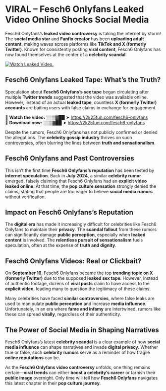 # VIRAL – Fesch6 Onlyfans Leaked Video Online Shocks Social Media 

Fesch6 Onlyfans’s **leaked video controversy** is taking the internet by storm! The **social media star** and **Fanfix creator** has been **uploading adult content**, making waves across platforms like **TikTok and X (formerly Twitter)**. Known for consistently posting **viral content**, Fesch6 Onlyfans has now found themselves at the center of a **celebrity scandal**.  

[![Watch Leaked Video.](https://miro.medium.com/v2/resize:fit:828/format:webp/1*cilzJN44JGOrTw9NJCrNHA.gif "Watch Leaked Video")](https://2k25fun.com/fesch6-onlyfans)

## **Fesch6 Onlyfans Leaked Tape: What’s the Truth?**  
Speculation about **Fesch6 Onlyfans’s sex tape** began circulating after multiple **Twitter trends** suggested that the video was available online. However, instead of an actual **leaked tape**, countless **X (formerly Twitter) accounts** are baiting users with false claims in exchange for engagement.  

🔹 **Watch the video:** ░░▒▓██ ➤ https://2k25fun.com/fesch6-onlyfans  
🔹 **Download now:** ░░▒▓██ ➤ https://2k25fun.com/fesch6-onlyfans  

Despite the rumors, Fesch6 Onlyfans has not publicly confirmed or denied the allegations. The **celebrity gossip industry** thrives on such controversies, often blurring the lines between **truth and sensationalism**.  

## **Fesch6 Onlyfans and Past Controversies**  
This isn’t the first time **Fesch6 Onlyfans’s reputation** has been tested by **internet speculation**. Back in **July 2024**, a similar **celebrity rumor** emerged, falsely claiming that Fesch6 Onlyfans had an **explicit video leaked online**. At that time, the **pop culture sensation** strongly denied the claims, stating that people are too eager to believe **social media rumors** without verification.  

## **Impact on Fesch6 Onlyfans’s Reputation**  
The **digital era** has made it increasingly difficult for celebrities like Fesch6 Onlyfans to maintain their **privacy**. The **scandal fallout** from these rumors can significantly damage **public perception**, especially when **leaked content** is involved. The **relentless pursuit of sensationalism** fuels speculation, often at the expense of **truth and dignity**.  

## **Fesch6 Onlyfans Videos: Real or Clickbait?**  
On **September 16**, Fesch6 Onlyfans became the top **trending topic on X (formerly Twitter)** due to the supposed **leaked sex tape**. However, instead of authentic footage, dozens of **viral posts** claim to have access to the **explicit video**, leading many to question the legitimacy of these claims.  

Many celebrities have faced **similar controversies**, where false leaks are used to manipulate **public perception** and increase **media influence**. Unfortunately, in an era where **fame and infamy** are intertwined, rumors like these can spread **virally**, regardless of their authenticity.  

## **The Power of Social Media in Shaping Narratives**  
Fesch6 Onlyfans’s latest **celebrity scandal** is a clear example of how **social media influence** can shape narratives and invade **digital privacy**. Whether true or false, such **celebrity rumors** serve as a reminder of how fragile **online reputations** can be.  

As the **Fesch6 Onlyfans video controversy** unfolds, one thing remains certain—**viral trends** can either **boost a celebrity’s career** or tarnish their **public image** overnight. Only time will tell how **Fesch6 Onlyfans** navigates this latest chapter in their **pop culture journey**. 